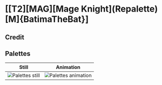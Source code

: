 # [\[T2\]\[MAG\]\[Mage Knight\]\(Repalette\)\[M\]{BatimaTheBat}]

## Credit


	
## Palettes

| Still | Animation |
| :---: | :-------: |
| ![Palettes still](./Palettes_000.png) | ![Palettes animation](./Palettes.gif) |
